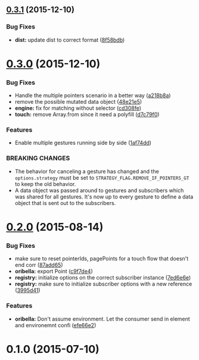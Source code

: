 <a name="0.3.1"></a>
## [0.3.1](https://github.com/oribella/framework/compare/v0.3.0...v0.3.1) (2015-12-10)


### Bug Fixes

* **dist:** update dist to correct format ([8f58bdb](https://github.com/oribella/framework/commit/8f58bdb))



<a name="0.3.0"></a>
# [0.3.0](https://github.com/oribella/framework/compare/v0.2.0...v0.3.0) (2015-12-10)


### Bug Fixes

* Handle the multiple pointers scenario in a better way ([a218b8a](https://github.com/oribella/framework/commit/a218b8a))
* remove the possible mutated data object ([48e21e5](https://github.com/oribella/framework/commit/48e21e5))
* **engine:** fix for matching without selector ([cd308fe](https://github.com/oribella/framework/commit/cd308fe))
* **touch:** remove Array.from since it need a polyfill ([d7c79f0](https://github.com/oribella/framework/commit/d7c79f0))

### Features

* Enable multiple gestures running side by side ([1af74dd](https://github.com/oribella/framework/commit/1af74dd))


### BREAKING CHANGES

* The behavior for canceling a gesture has changed and the
`options.strategy` must be set to `STRATEGY_FLAG.REMOVE_IF_POINTERS_GT` to keep
the old behavior.
* A data object was passed around to gestures and subscribers
which was shared for all gestures. It's now up to every gesture to define a data
object that is sent out to the subscribers.



<a name="0.2.0"></a>
# [0.2.0](https://github.com/oribella/framework/compare/0.1.0...v0.2.0) (2015-08-14)


### Bug Fixes

* make sure to reset pointerIds, pagePoints for a touch flow that doesn't end corr ([87add65](https://github.com/oribella/framework/commit/87add65))
* **oribella:** export Point ([c9f7de4](https://github.com/oribella/framework/commit/c9f7de4))
* **registry:** initialize options on the correct subscriber instance ([7ed6e6e](https://github.com/oribella/framework/commit/7ed6e6e))
* **registry:** make sure to initialize subscriber options with a new reference ([3995d41](https://github.com/oribella/framework/commit/3995d41))

### Features

* **oribella:** Don't assume environment. Let the consumer send in element and environemnt confi ([efe66e2](https://github.com/oribella/framework/commit/efe66e2))



<a name="0.1.0"></a>
# 0.1.0 (2015-07-10)




